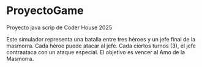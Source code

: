 # ProyectoGame
Proyecto java scrip de Coder House 2025

  Este simulador representa una batalla entre tres héroes y un jefe final de la masmorra.
  Cada héroe puede atacar al jefe. Cada ciertos turnos (3), el jefe contraataca con un ataque especial.
  El objetivo es vencer al Amo de la Masmorra.